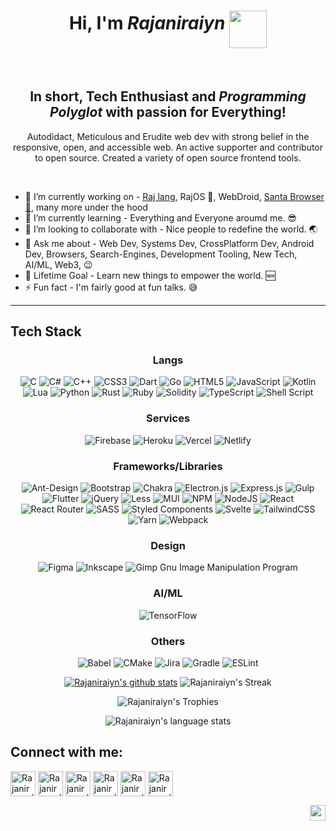 <div align="center">

# Hi, I'm _Rajaniraiyn_ <img src="https://i.pinimg.com/originals/10/94/23/109423f76102e5e8f703b70612aaa98b.gif" width="60px" align="middle" />

<br>
  
## In short, Tech Enthusiast and _Programming Polyglot_ with passion for Everything!
  
  Autodidact, Meticulous and Erudite web dev with strong belief in the responsive, open, and accessible web. An active supporter and contributor to open source. Created a variety of open source frontend tools.
  
</div>

<br>

- 🔭 I’m currently working on - [Raj lang](https://github.com/rajlang), RajOS 🤫, WebDroid, [Santa Browser 🎅](https://github.com/SantaBrowser), many more under the hood
- 🌱 I’m currently learning - Everything and Everyone aroumd me. 😎 
- 👯 I’m looking to collaborate with - Nice people to redefine the world. 🌏
- 💬 Ask me about - Web Dev, Systems Dev, CrossPlatform Dev, Android Dev, Browsers, Search-Engines, Development Tooling, New Tech, AI/ML, Web3, 😉
- 🥅 Lifetime Goal - Learn new things to empower the world. 🆕
- ⚡ Fun fact - I'm fairly good at fun talks. 😅

---

## Tech Stack

<div align="center">

  ### Langs
![C](https://img.shields.io/badge/c-%2300599C.svg?style=flat&logo=c&logoColor=white) ![C#](https://img.shields.io/badge/c%23-%23239120.svg?style=flat&logo=c-sharp&logoColor=white) ![C++](https://img.shields.io/badge/c++-%2300599C.svg?style=flat&logo=c%2B%2B&logoColor=white) ![CSS3](https://img.shields.io/badge/css3-%231572B6.svg?style=flat&logo=css3&logoColor=white) ![Dart](https://img.shields.io/badge/dart-%230175C2.svg?style=flat&logo=dart&logoColor=white) ![Go](https://img.shields.io/badge/go-%2300ADD8.svg?style=flat&logo=go&logoColor=white) ![HTML5](https://img.shields.io/badge/html5-%23E34F26.svg?style=flat&logo=html5&logoColor=white) ![JavaScript](https://img.shields.io/badge/javascript-%23323330.svg?style=flat&logo=javascript&logoColor=%23F7DF1E) ![Kotlin](https://img.shields.io/badge/kotlin-%230095D5.svg?style=flat&logo=kotlin&logoColor=white) ![Lua](https://img.shields.io/badge/lua-%232C2D72.svg?style=flat&logo=lua&logoColor=white) ![Python](https://img.shields.io/badge/python-3670A0?style=flat&logo=python&logoColor=ffdd54) ![Rust](https://img.shields.io/badge/rust-%23000000.svg?style=flat&logo=rust&logoColor=white) ![Ruby](https://img.shields.io/badge/ruby-%23CC342D.svg?style=flat&logo=ruby&logoColor=white) ![Solidity](https://img.shields.io/badge/Solidity-%23363636.svg?style=flat&logo=solidity&logoColor=white) ![TypeScript](https://img.shields.io/badge/typescript-%23007ACC.svg?style=flat&logo=typescript&logoColor=white) ![Shell Script](https://img.shields.io/badge/shell_script-%23121011.svg?style=flat&logo=gnu-bash&logoColor=white)

  ### Services
![Firebase](https://img.shields.io/badge/firebase-%23039BE5.svg?style=flat&logo=firebase) ![Heroku](https://img.shields.io/badge/heroku-%23430098.svg?style=flat&logo=heroku&logoColor=white) ![Vercel](https://img.shields.io/badge/vercel-%23000000.svg?style=flat&logo=vercel&logoColor=white) ![Netlify](https://img.shields.io/badge/netlify-%23000000.svg?style=flat&logo=netlify&logoColor=#00C7B7)

  ### Frameworks/Libraries
![Ant-Design](https://img.shields.io/badge/-AntDesign-%230170FE?style=flat&logo=ant-design&logoColor=white) ![Bootstrap](https://img.shields.io/badge/bootstrap-%23563D7C.svg?style=flat&logo=bootstrap&logoColor=white) ![Chakra](https://img.shields.io/badge/chakra-%234ED1C5.svg?style=flat&logo=chakraui&logoColor=white) ![Electron.js](https://img.shields.io/badge/Electron-191970?style=flat&logo=Electron&logoColor=white) ![Express.js](https://img.shields.io/badge/express.js-%23404d59.svg?style=flat&logo=express&logoColor=%2361DAFB) ![Gulp](https://img.shields.io/badge/GULP-%23CF4647.svg?style=flat&logo=gulp&logoColor=white) ![Flutter](https://img.shields.io/badge/Flutter-%2302569B.svg?style=flat&logo=Flutter&logoColor=white) ![jQuery](https://img.shields.io/badge/jquery-%230769AD.svg?style=flat&logo=jquery&logoColor=white) ![Less](https://img.shields.io/badge/less-2B4C80?style=flat&logo=less&logoColor=white) ![MUI](https://img.shields.io/badge/MUI-%230081CB.svg?style=flat&logo=material-ui&logoColor=white) ![NPM](https://img.shields.io/badge/NPM-%23000000.svg?style=flat&logo=npm&logoColor=white) ![NodeJS](https://img.shields.io/badge/node.js-6DA55F?style=flat&logo=node.js&logoColor=white) ![React](https://img.shields.io/badge/react-%2320232a.svg?style=flat&logo=react&logoColor=%2361DAFB) ![React Router](https://img.shields.io/badge/React_Router-CA4245?style=flat&logo=react-router&logoColor=white) ![SASS](https://img.shields.io/badge/SASS-hotpink.svg?style=flat&logo=SASS&logoColor=white) ![Styled Components](https://img.shields.io/badge/styled--components-DB7093?style=flat&logo=styled-components&logoColor=white) ![Svelte](https://img.shields.io/badge/svelte-%23f1413d.svg?style=flat&logo=svelte&logoColor=white) ![TailwindCSS](https://img.shields.io/badge/tailwindcss-%2338B2AC.svg?style=flat&logo=tailwind-css&logoColor=white) ![Yarn](https://img.shields.io/badge/yarn-%232C8EBB.svg?style=flat&logo=yarn&logoColor=white) ![Webpack](https://img.shields.io/badge/webpack-%238DD6F9.svg?style=flat&logo=webpack&logoColor=black)

  ### Design
![Figma](https://img.shields.io/badge/figma-%23F24E1E.svg?style=flat&logo=figma&logoColor=white) ![Inkscape](https://img.shields.io/badge/Inkscape-e0e0e0?style=flat&logo=inkscape&logoColor=080A13) ![Gimp Gnu Image Manipulation Program](https://img.shields.io/badge/Gimp-657D8B?style=flat&logo=gimp&logoColor=FFFFFF) 

  ### AI/ML
![TensorFlow](https://img.shields.io/badge/TensorFlow-%23FF6F00.svg?style=flat&logo=TensorFlow&logoColor=white)

  ### Others
![Babel](https://img.shields.io/badge/Babel-F9DC3e?style=flat&logo=babel&logoColor=black) ![CMake](https://img.shields.io/badge/CMake-%23008FBA.svg?style=flat&logo=cmake&logoColor=white) ![Jira](https://img.shields.io/badge/jira-%230A0FFF.svg?style=flat&logo=jira&logoColor=white) ![Gradle](https://img.shields.io/badge/Gradle-02303A.svg?style=flat&logo=Gradle&logoColor=white) ![ESLint](https://img.shields.io/badge/ESLint-4B3263?style=flat&logo=eslint&logoColor=white)
  
  </div>

<div align="center">
  
  [![Rajaniraiyn's github stats](https://github-readme-stats.vercel.app/api?username=rajaniraiyn&show_icons=true&theme=github_dark)](https://github.com/rajaniraiyn?tab=repositories)
  ![Rajaniraiyn's Streak](http://github-readme-streak-stats.herokuapp.com?user=Rajaniraiyn&theme=github-dark&date_format=j%20M%5B%20Y%5D&border=FFFFFF&ring=4C8EDA&stroke=FFFFFF&dates=1D64D0)
  
  ![Rajaniraiyn's Trophies](https://github-profile-trophy.vercel.app/?username=Rajaniraiyn&rank=-B&column=-1&no-frame=true&margin-w=10)
  
  ![Rajaniraiyn's language stats](https://github-readme-stats.vercel.app/api/top-langs/?username=rajaniraiyn&theme=github_dark)
    
</div>
  
  
## Connect with me:

<div align="left">
  
  [<img align="middle" alt="Rajaniraiyn | Portfolio" width="40px" src="https://www.pngkey.com/png/full/131-1312432_website-logo-png-transparent-background-image-black-logo.png" />][website]
  [<img align="middle" alt="Rajaniraiyn | LinkedIn" width="40px" src="https://cdn.freebiesupply.com/logos/large/2x/linkedin-icon-logo-png-transparent.png" />][linkedin]
  [<img align="middle" alt="Rajaniraiyn | Twitter" width="40px" src="https://www.freeiconspng.com/uploads/cricle-twitter-emblem-png-clipart-8.png" />][twitter]
  [<img align="middle" alt="Rajaniraiyn | Instagram" width="40px" src="https://www.instagram.com/static/images/ico/square_gradient_192.png/7c119b0c5722.png" />][instagram]
  [<img align="middle" alt="Rajaniraiyn | Codepen" width="40px" src="https://clipground.com/images/codepen-logo-7.png" />][codepen]
  [<img align="middle" alt="Rajaniraiyn | Youtube" width="40px" src="https://www.gstatic.com/youtube/img/branding/favicon/favicon_144x144.png" />][youtube]
  
  </div>

[website]: https://rajaniraiyn.github.io/
[linkedin]: https://www.linkedin.com/in/rajaniraiyn/
[twitter]: https://twitter.com/rajaniraiyn/
[instagram]: https://instagram.com/rajaniraiyn/
[codepen]: https://codepen.io/rajaniraiyn/
[youtube]: https://www.youtube.com/channel/UCfa8h2FxuAJKQXcpttFtK0A

<img align="right" src="https://komarev.com/ghpvc/?username=Rajaniraiyn" height="25px">
